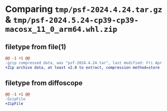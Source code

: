 # Comparing `tmp/psf-2024.4.24.tar.gz` & `tmp/psf-2024.5.24-cp39-cp39-macosx_11_0_arm64.whl.zip`

## filetype from file(1)

```diff
@@ -1 +1 @@
-gzip compressed data, was "psf-2024.4.24.tar", last modified: Fri Apr 26 23:38:47 2024, max compression
+Zip archive data, at least v2.0 to extract, compression method=store
```

## filetype from diffoscope

```diff
@@ -1 +1 @@
-GzipFile
+ZipFile
```

